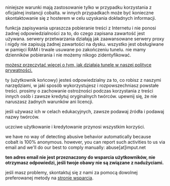 <script lang="ts">
    import { t } from "$lib/i18n/translations";
    import SectionHeading from "$components/misc/SectionHeading.svelte";
</script>

<section id="general">
<SectionHeading
    title={$t("about.heading.general")}
    sectionId="general"
/>

niniejsze warunki mają zastosowanie tylko w przypadku korzystania z oficjalnej
instancji cobalta. w innych przypadkach może być konieczne skontaktowanie się z
hosterem w celu uzyskania dokładnych informacji.
</section>

<section id="saving">
<SectionHeading
    title={$t("about.heading.saving")}
    sectionId="saving"
/>

funkcja zapisywania upraszcza pobieranie treści z Internetu i nie ponosi żadnej
odpowiedzialności za to, do czego zapisana zawartość jest używana. serwery
przetwarzania działają jak zaawansowane serwery proxy i nigdy nie zapisują
żadnej zawartości na dysku. wszystko jest obsługiwane w pamięci RAM i trwale
usuwane po zakończeniu tunelu. nie mamy dzienników pobierania i nie możemy
nikogo zidentyfikować.

[możesz przeczytać więcej o tym, jak działają tunele w naszej polityce
prywatności.](/about/privacy)
</section>

<section id="responsibility">
<SectionHeading
    title={$t("about.heading.responsibility")}
    sectionId="responsibility"
/>

ty (użytkownik końcowy) jesteś odpowiedzialny za to, co robisz z naszymi
narzędziami, w jaki sposób wykorzystujesz i rozpowszechniasz powstałe treści.
prosimy o zachowanie ostrożności podczas korzystania z treści innych osób i
zawsze kredytuj oryginalnych twórców. upewnij się, że nie naruszasz żadnych
warunków ani licencji.

jeśli używasz ich w celach edukacyjnych, zawsze podawaj źródła i podawaj nazwy
twórców.

uczciwe użytkowanie i kredytowanie przynosi wszystkim korzyści.
</section>

<section id="abuse">
<SectionHeading
    title={$t("about.heading.abuse")}
    sectionId="abuse"
/>

we have no way of detecting abusive behavior automatically because cobalt is
100% anonymous. however, you can report such activities to us via email and
we'll do our best to comply manually: abuse[at]imput.net

**ten adres email nie jest przeznaczony do wsparcia użytkowników, nie otrzymasz
odpowiedzi, jeśli twoje obawy nie są związane z nadużyciami.**

jeśli masz problemy, skontaktuj się z nami za pomocą dowolnej preferowanej
metody na [stronie wsparcia](/about/community).
</section>
